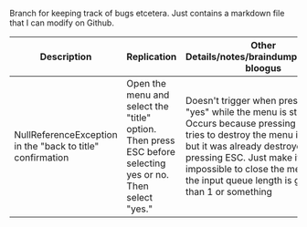Branch for keeping track of bugs etcetera. Just contains a markdown file that I can modify on Github.

| Description | Replication | Other Details/notes/braindumps/skoobly bloogus |
| ---         | ---         | ---                                            |
| NullReferenceException in the "back to title" confirmation | Open the menu and select the "title" option. Then press ESC before selecting yes or no. Then select "yes." | Doesn't trigger when pressing "yes" while the menu is still open. Occurs because pressing "yes" tries to destroy the menu instance, but it was already destroyed when pressing ESC. Just make it impossible to close the menu while the input queue length is greater than 1 or something |
